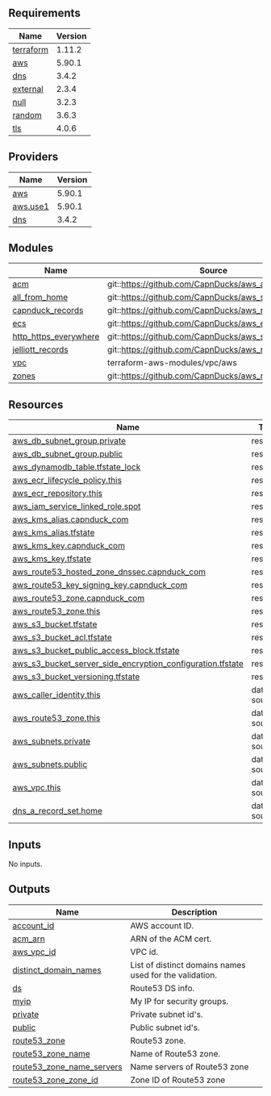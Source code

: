 <!-- BEGINNING OF PRE-COMMIT-TERRAFORM DOCS HOOK -->
## Requirements

| Name | Version |
|------|---------|
| <a name="requirement_terraform"></a> [terraform](#requirement\_terraform) | 1.11.2 |
| <a name="requirement_aws"></a> [aws](#requirement\_aws) | 5.90.1 |
| <a name="requirement_dns"></a> [dns](#requirement\_dns) | 3.4.2 |
| <a name="requirement_external"></a> [external](#requirement\_external) | 2.3.4 |
| <a name="requirement_null"></a> [null](#requirement\_null) | 3.2.3 |
| <a name="requirement_random"></a> [random](#requirement\_random) | 3.6.3 |
| <a name="requirement_tls"></a> [tls](#requirement\_tls) | 4.0.6 |

## Providers

| Name | Version |
|------|---------|
| <a name="provider_aws"></a> [aws](#provider\_aws) | 5.90.1 |
| <a name="provider_aws.use1"></a> [aws.use1](#provider\_aws.use1) | 5.90.1 |
| <a name="provider_dns"></a> [dns](#provider\_dns) | 3.4.2 |

## Modules

| Name | Source | Version |
|------|--------|---------|
| <a name="module_acm"></a> [acm](#module\_acm) | git::https://github.com/CapnDucks/aws_acm | 1.latest |
| <a name="module_all_from_home"></a> [all\_from\_home](#module\_all\_from\_home) | git::https://github.com/CapnDucks/aws_security_group | 1.0.0 |
| <a name="module_capnduck_records"></a> [capnduck\_records](#module\_capnduck\_records) | git::https://github.com/CapnDucks/aws_route53_record | 1.0.0 |
| <a name="module_ecs"></a> [ecs](#module\_ecs) | git::https://github.com/CapnDucks/aws_ecs | v2 |
| <a name="module_http_https_everywhere"></a> [http\_https\_everywhere](#module\_http\_https\_everywhere) | git::https://github.com/CapnDucks/aws_security_group | 1.0.0 |
| <a name="module_jelliott_records"></a> [jelliott\_records](#module\_jelliott\_records) | git::https://github.com/CapnDucks/aws_route53_record | 1.0.0 |
| <a name="module_vpc"></a> [vpc](#module\_vpc) | terraform-aws-modules/vpc/aws | ~> 5.0 |
| <a name="module_zones"></a> [zones](#module\_zones) | git::https://github.com/CapnDucks/aws_route53_zone | 1.0.0 |

## Resources

| Name | Type |
|------|------|
| [aws_db_subnet_group.private](https://registry.terraform.io/providers/hashicorp/aws/5.90.1/docs/resources/db_subnet_group) | resource |
| [aws_db_subnet_group.public](https://registry.terraform.io/providers/hashicorp/aws/5.90.1/docs/resources/db_subnet_group) | resource |
| [aws_dynamodb_table.tfstate_lock](https://registry.terraform.io/providers/hashicorp/aws/5.90.1/docs/resources/dynamodb_table) | resource |
| [aws_ecr_lifecycle_policy.this](https://registry.terraform.io/providers/hashicorp/aws/5.90.1/docs/resources/ecr_lifecycle_policy) | resource |
| [aws_ecr_repository.this](https://registry.terraform.io/providers/hashicorp/aws/5.90.1/docs/resources/ecr_repository) | resource |
| [aws_iam_service_linked_role.spot](https://registry.terraform.io/providers/hashicorp/aws/5.90.1/docs/resources/iam_service_linked_role) | resource |
| [aws_kms_alias.capnduck_com](https://registry.terraform.io/providers/hashicorp/aws/5.90.1/docs/resources/kms_alias) | resource |
| [aws_kms_alias.tfstate](https://registry.terraform.io/providers/hashicorp/aws/5.90.1/docs/resources/kms_alias) | resource |
| [aws_kms_key.capnduck_com](https://registry.terraform.io/providers/hashicorp/aws/5.90.1/docs/resources/kms_key) | resource |
| [aws_kms_key.tfstate](https://registry.terraform.io/providers/hashicorp/aws/5.90.1/docs/resources/kms_key) | resource |
| [aws_route53_hosted_zone_dnssec.capnduck_com](https://registry.terraform.io/providers/hashicorp/aws/5.90.1/docs/resources/route53_hosted_zone_dnssec) | resource |
| [aws_route53_key_signing_key.capnduck_com](https://registry.terraform.io/providers/hashicorp/aws/5.90.1/docs/resources/route53_key_signing_key) | resource |
| [aws_route53_zone.capnduck_com](https://registry.terraform.io/providers/hashicorp/aws/5.90.1/docs/resources/route53_zone) | resource |
| [aws_route53_zone.this](https://registry.terraform.io/providers/hashicorp/aws/5.90.1/docs/resources/route53_zone) | resource |
| [aws_s3_bucket.tfstate](https://registry.terraform.io/providers/hashicorp/aws/5.90.1/docs/resources/s3_bucket) | resource |
| [aws_s3_bucket_acl.tfstate](https://registry.terraform.io/providers/hashicorp/aws/5.90.1/docs/resources/s3_bucket_acl) | resource |
| [aws_s3_bucket_public_access_block.tfstate](https://registry.terraform.io/providers/hashicorp/aws/5.90.1/docs/resources/s3_bucket_public_access_block) | resource |
| [aws_s3_bucket_server_side_encryption_configuration.tfstate](https://registry.terraform.io/providers/hashicorp/aws/5.90.1/docs/resources/s3_bucket_server_side_encryption_configuration) | resource |
| [aws_s3_bucket_versioning.tfstate](https://registry.terraform.io/providers/hashicorp/aws/5.90.1/docs/resources/s3_bucket_versioning) | resource |
| [aws_caller_identity.this](https://registry.terraform.io/providers/hashicorp/aws/5.90.1/docs/data-sources/caller_identity) | data source |
| [aws_route53_zone.this](https://registry.terraform.io/providers/hashicorp/aws/5.90.1/docs/data-sources/route53_zone) | data source |
| [aws_subnets.private](https://registry.terraform.io/providers/hashicorp/aws/5.90.1/docs/data-sources/subnets) | data source |
| [aws_subnets.public](https://registry.terraform.io/providers/hashicorp/aws/5.90.1/docs/data-sources/subnets) | data source |
| [aws_vpc.this](https://registry.terraform.io/providers/hashicorp/aws/5.90.1/docs/data-sources/vpc) | data source |
| [dns_a_record_set.home](https://registry.terraform.io/providers/hashicorp/dns/3.4.2/docs/data-sources/a_record_set) | data source |

## Inputs

No inputs.

## Outputs

| Name | Description |
|------|-------------|
| <a name="output_account_id"></a> [account\_id](#output\_account\_id) | AWS account ID. |
| <a name="output_acm_arn"></a> [acm\_arn](#output\_acm\_arn) | ARN of the ACM cert. |
| <a name="output_aws_vpc_id"></a> [aws\_vpc\_id](#output\_aws\_vpc\_id) | VPC id. |
| <a name="output_distinct_domain_names"></a> [distinct\_domain\_names](#output\_distinct\_domain\_names) | List of distinct domains names used for the validation. |
| <a name="output_ds"></a> [ds](#output\_ds) | Route53 DS info. |
| <a name="output_myip"></a> [myip](#output\_myip) | My IP for security groups. |
| <a name="output_private"></a> [private](#output\_private) | Private subnet id's. |
| <a name="output_public"></a> [public](#output\_public) | Public subnet id's. |
| <a name="output_route53_zone"></a> [route53\_zone](#output\_route53\_zone) | Route53 zone. |
| <a name="output_route53_zone_name"></a> [route53\_zone\_name](#output\_route53\_zone\_name) | Name of Route53 zone. |
| <a name="output_route53_zone_name_servers"></a> [route53\_zone\_name\_servers](#output\_route53\_zone\_name\_servers) | Name servers of Route53 zone |
| <a name="output_route53_zone_zone_id"></a> [route53\_zone\_zone\_id](#output\_route53\_zone\_zone\_id) | Zone ID of Route53 zone |
<!-- END OF PRE-COMMIT-TERRAFORM DOCS HOOK -->